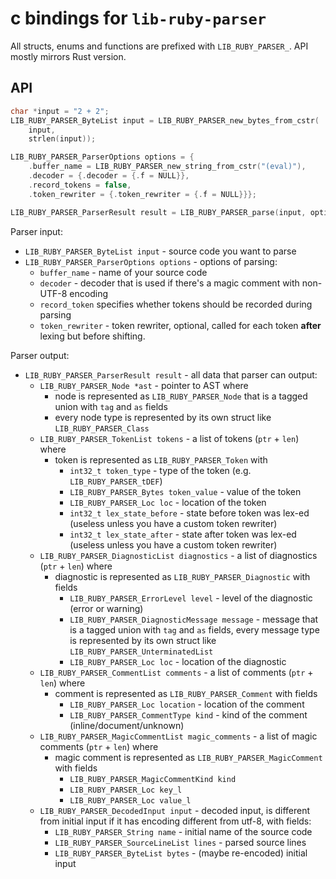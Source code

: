 # c bindings for `lib-ruby-parser`

All structs, enums and functions are prefixed with `LIB_RUBY_PARSER_`. API mostly mirrors Rust version.

## API

```c
char *input = "2 + 2";
LIB_RUBY_PARSER_ByteList input = LIB_RUBY_PARSER_new_bytes_from_cstr(
    input,
    strlen(input));

LIB_RUBY_PARSER_ParserOptions options = {
    .buffer_name = LIB_RUBY_PARSER_new_string_from_cstr("(eval)"),
    .decoder = {.decoder = {.f = NULL}},
    .record_tokens = false,
    .token_rewriter = {.token_rewriter = {.f = NULL}}};

LIB_RUBY_PARSER_ParserResult result = LIB_RUBY_PARSER_parse(input, options);
```

Parser input:
+ `LIB_RUBY_PARSER_ByteList input` - source code you want to parse
+ `LIB_RUBY_PARSER_ParserOptions options` - options of parsing:
    + `buffer_name` - name of your source code
    + `decoder` - decoder that is used if there's a magic comment with non-UTF-8 encoding
    + `record_token` specifies whether tokens should be recorded during parsing
    + `token_rewriter` - token rewriter, optional, called for each token **after** lexing but before shifting.

Parser output:
+ `LIB_RUBY_PARSER_ParserResult result` - all data that parser can output:
    + `LIB_RUBY_PARSER_Node *ast` - pointer to AST where
        + node is represented as `LIB_RUBY_PARSER_Node` that is a tagged union with `tag` and `as` fields
        + every node type is represented by its own struct like `LIB_RUBY_PARSER_Class`
    + `LIB_RUBY_PARSER_TokenList tokens` - a list of tokens (`ptr` + `len`) where
        + token is represented as `LIB_RUBY_PARSER_Token` with
            + `int32_t token_type` - type of the token (e.g. `LIB_RUBY_PARSER_tDEF`)
            + `LIB_RUBY_PARSER_Bytes token_value` - value of the token
            + `LIB_RUBY_PARSER_Loc loc` - location of the token
            + `int32_t lex_state_before` - state before token was lex-ed (useless unless you have a custom token rewriter)
            + `int32_t lex_state_after` - state after token was lex-ed (useless unless you have a custom token rewriter)
    + `LIB_RUBY_PARSER_DiagnosticList diagnostics` - a list of diagnostics (`ptr` + `len`) where
        + diagnostic is represented as `LIB_RUBY_PARSER_Diagnostic` with fields
            + `LIB_RUBY_PARSER_ErrorLevel level` - level of the diagnostic (error or warning)
            + `LIB_RUBY_PARSER_DiagnosticMessage message` - message that is a tagged union with `tag` and `as` fields, every message type is represented by its own struct like `LIB_RUBY_PARSER_UnterminatedList`
            + `LIB_RUBY_PARSER_Loc loc` - location of the diagnostic
    + `LIB_RUBY_PARSER_CommentList comments` - a list of comments (`ptr` + `len`) where
        + comment is represented as `LIB_RUBY_PARSER_Comment` with fields
            + `LIB_RUBY_PARSER_Loc location` - location of the comment
            + `LIB_RUBY_PARSER_CommentType kind` - kind of the comment (inline/document/unknown)
    + `LIB_RUBY_PARSER_MagicCommentList magic_comments` - a list of magic comments (`ptr` + `len`) where
        + magic comment is represented as `LIB_RUBY_PARSER_MagicComment` with fields
            + `LIB_RUBY_PARSER_MagicCommentKind kind`
            + `LIB_RUBY_PARSER_Loc key_l`
            + `LIB_RUBY_PARSER_Loc value_l`
    + `LIB_RUBY_PARSER_DecodedInput input` - decoded input, is different from initial input if it has encoding different from utf-8, with fields:
        + `LIB_RUBY_PARSER_String name` - initial name of the source code
        + `LIB_RUBY_PARSER_SourceLineList lines` - parsed source lines
        + `LIB_RUBY_PARSER_ByteList bytes` - (maybe re-encoded) initial input
